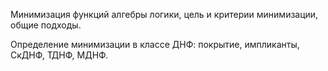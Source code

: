 Минимизация функций алгебры логики, цель и критерии минимизации, общие подходы.

Определение минимизации в классе ДНФ: покрытие, импликанты, СкДНФ, ТДНФ, МДНФ. 
